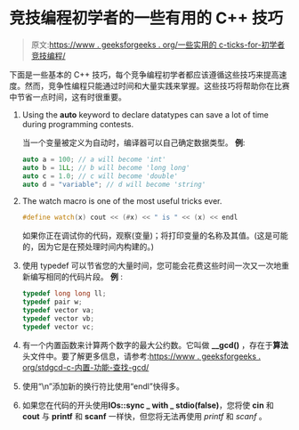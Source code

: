 # 竞技编程初学者的一些有用的 C++ 技巧

> 原文:[https://www . geeksforgeeks . org/一些实用的 c-ticks-for-初学者竞技编程/](https://www.geeksforgeeks.org/some-useful-c-tricks-for-beginners-in-competitive-programming/)

下面是一些基本的 C++ 技巧，每个竞争编程初学者都应该遵循这些技巧来提高速度。然而，竞争性编程只能通过时间和大量实践来掌握。这些技巧将帮助你在比赛中节省一点时间，这有时很重要。

1.  Using the **auto** keyword to declare datatypes can save a lot of time during programming contests.

    当一个变量被定义为自动时，编译器可以自己确定数据类型。
    **例**:

    ```cpp
    auto a = 100; // a will become 'int'
    auto b = 1LL; // b will become 'long long'
    auto c = 1.0; // c will become 'double'
    auto d = "variable"; // d will become 'string'

    ```

2.  The watch macro is one of the most useful tricks ever.

    ```cpp
    #define watch(x) cout << (#x) << " is " << (x) << endl

    ```

    如果你正在调试你的代码，观察(变量)；将打印变量的名称及其值。(这是可能的，因为它是在预处理时间内构建的。)

3.  使用 typedef 可以节省您的大量时间，您可能会花费这些时间一次又一次地重新编写相同的代码片段。
    **例** :

    ```cpp
    typedef long long ll;
    typedef pair w;
    typedef vector va;
    typedef vector vb;
    typedef vector vc;

    ```

4.  有一个内置函数来计算两个数字的最大公约数。它叫做 **__gcd()** ，存在于**算法**头文件中。要了解更多信息，请参考:[https://www . geeksforgeeks . org/stdgcd-c-内置-功能-查找-gcd/](https://www.geeksforgeeks.org/stdgcd-c-inbuilt-function-finding-gcd/)
5.  使用“\n”添加新的换行符比使用“endl”快得多。
6.  如果您在代码的开头使用**IOs::sync _ with _ stdio(false)**，您将使 **cin** 和 **cout** 与 **printf** 和 **scanf** 一样快，但您将无法再使用 *printf* 和 *scanf* 。